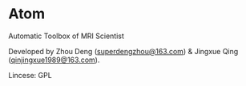 Atom
====

Automatic Toolbox of MRI Scientist


Developed by Zhou Deng (superdengzhou@163.com) & Jingxue Qing (qinjingxue1989@163.com).


Lincese: GPL
